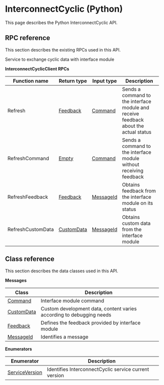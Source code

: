 # InterconnectCyclic \(Python\)

This page describes the Python InterconnectCyclic API.

## RPC reference

This section describes the existing RPCs used in this API.

Service to exchange cyclic data with interface module

 **InterconnectCyclicClient RPCs** 

|Function name|Return type|Input type|Description|
|-------------|-----------|----------|-----------|
|Refresh|[Feedback](../messages/InterconnectCyclic/Feedback.md#)|[Command](../messages/InterconnectCyclic/Command.md#)|Sends a command to the interface module and receive feedback about the actual status|
|RefreshCommand|[Empty](../messages/Common/Empty.md#)|[Command](../messages/InterconnectCyclic/Command.md#)|Sends a command to the interface module without receiving feedback|
|RefreshFeedback|[Feedback](../messages/InterconnectCyclic/Feedback.md#)|[MessageId](../messages/InterconnectCyclic/MessageId.md#)|Obtains feedback from the interface module on its status|
|RefreshCustomData|[CustomData](../messages/InterconnectCyclic/CustomData.md#)|[MessageId](../messages/InterconnectCyclic/MessageId.md#)|Obtains custom data from the interface module|

## Class reference

This section describes the data classes used in this API.

 **Messages** 

|Class|Description|
|-----|-----------|
|[Command](../messages/InterconnectCyclic/Command.md#)|Interface module command|
|[CustomData](../messages/InterconnectCyclic/CustomData.md#)|Custom development data, content varies according to debugging needs|
|[Feedback](../messages/InterconnectCyclic/Feedback.md#)|Defines the feedback provided by interface module|
|[MessageId](../messages/InterconnectCyclic/MessageId.md#)|Identifies a message|

 **Enumerators** 

|Enumerator|Description|
|----------|-----------|
|[ServiceVersion](../enums/InterconnectCyclic/ServiceVersion.md#)|Identifies InterconnectCyclic service current version|

